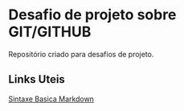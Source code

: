# Desafio de projeto sobre GIT/GITHUB
Repositório criado para desafios de projeto.


## Links Uteis
[Sintaxe Basica Markdown](https://www.markdownguide.org/basic-syntax/)
